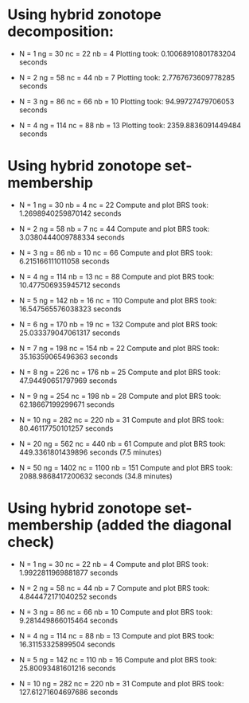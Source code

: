 # Using hybrid zonotope decomposition:

- N = 1 	 ng = 30 	 nc = 22 	 nb = 4
 Plotting took: 0.10068910801783204 seconds

- N = 2 	 ng = 58 	 nc = 44 	 nb = 7
Plotting took: 2.7767673609778285 seconds

- N = 3 	 ng = 86 	 nc = 66 	 nb = 10 
Plotting took: 94.99727479706053 seconds

- N = 4 	 ng = 114 	 nc = 88 	 nb = 13
Plotting took: 2359.8836091449484 seconds


# Using hybrid zonotope set-membership

- N = 1 	 ng = 30 	 nb = 4 	 nc = 22
Compute and plot BRS took: 1.2698940259870142 seconds

- N = 2 	 ng = 58 	 nb = 7 	 nc = 44
Compute and plot BRS took: 3.0380444009788334 seconds

- N = 3 	 ng = 86 	 nb = 10 	 nc = 66
Compute and plot BRS took: 6.215166111011058 seconds

- N = 4 	 ng = 114 	 nb = 13 	 nc = 88
Compute and plot BRS took: 10.477506935945712 seconds

- N = 5 	 ng = 142 	 nb = 16 	 nc = 110
Compute and plot BRS took: 16.547565576038323 seconds

- N = 6 	 ng = 170 	 nb = 19 	 nc = 132
Compute and plot BRS took: 25.033379047061317 seconds

- N = 7 	 ng = 198 	 nc = 154 	 nb = 22
Compute and plot BRS took: 35.16359065496363 seconds

- N = 8 	 ng = 226 	 nc = 176 	 nb = 25
Compute and plot BRS took: 47.94490651797969 seconds

- N = 9 	 ng = 254 	 nc = 198 	 nb = 28
Compute and plot BRS took: 62.18667199299671 seconds

- N = 10 	 ng = 282 	 nc = 220 	 nb = 31
Compute and plot BRS took: 80.46117750101257 seconds

- N = 20   ng = 562 	 nc = 440 	 nb = 61
Compute and plot BRS took: 449.3361801439896 seconds  (7.5 minutes)

- N = 50 	 ng = 1402 	 nc = 1100 	 nb = 151
Compute and plot BRS took: 2088.9868417200632 seconds (34.8 minutes)


# Using hybrid zonotope set-membership (added the diagonal check)

- N = 1 	 ng = 30 	 nc = 22 	 nb = 4
Compute and plot BRS took: 1.9922811969881877 seconds

- N = 2 	 ng = 58 	 nc = 44 	 nb = 7
Compute and plot BRS took: 4.844472171040252 seconds

- N = 3 	 ng = 86 	 nc = 66 	 nb = 10
Compute and plot BRS took: 9.281449866015464 seconds

- N = 4 	 ng = 114 	 nc = 88 	 nb = 13
Compute and plot BRS took: 16.31153325899504 seconds

- N = 5 	 ng = 142 	 nc = 110 	 nb = 16
Compute and plot BRS took: 25.80093481601216 seconds

- N = 10 	 ng = 282 	 nc = 220 	 nb = 31
Compute and plot BRS took: 127.61271604697686 seconds
